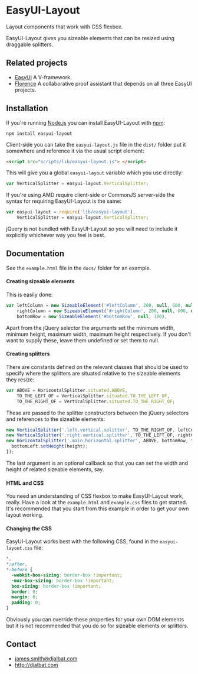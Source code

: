 # EasyUI-Layout

Layout components that work with CSS flexbox.

EasyUI-Layout gives you sizeable elements that can be resized using draggable splitters.

## Related projects

- [EasyUI](https://github.com/jecs-imperial/EasyUI) A V-framework.
- [Florence](http://djalbat.com/Florence) A collaborative proof assistant that depends on all three EasyUI projects.

## Installation

If you're running [Node.js](http://nodejs.org) you can install EasyUI-Layout with [npm](https://www.npmjs.com/):

    npm install easyui-layout

Client-side you can take the `easyui-layout.js` file in the `dist/` folder put it somewhere and reference it via the usual script element:
 
```html
<script src="scripts/lib/easyui-layout.js"> </script>
```

This will give you a global `easyui-layout` variable which you use directly:
  
```js
var VerticalSplitter = easyui-layout.VerticalSplitter;
```
 
If you're using AMD require client-side or CommonJS server-side the syntax for requiring EasyUI-Layout is the same:

```js
var easyui-layout = require('lib/easyui-layout'),
    VerticalSplitter = easyui-layout.VerticalSplitter;
```

jQuery is not bundled with EasyUI-Layout so you will need to include it explicitly whichever way you feel is best.

## Documentation

See the `example.html` file in the `docs/` folder for an example.

#### Creating sizeable elements 

This is easily done:

```js
var leftColumn = new SizeableElement('#leftColumn', 200, null, 600, null),
    rightColumn = new SizeableElement('#rightColumn', 200, null, 600, null),
    bottomRow = new SizeableElement('#bottomRow', null, 100),
```
Apart from the jQuery selector the arguments set the minimum width, minimum height, maximum width, maximum height respectively. If you don't want to supply these, leave them undefined or set them to null.

#### Creating splitters

There are constants defined on the relevant classes that should be used to specify where the splitters are situated relative to the sizeable elements they resize:

```js
var ABOVE = HorizontalSplitter.situated.ABOVE,
    TO_THE_LEFT_OF = VerticalSplitter.situated.TO_THE_LEFT_OF,
    TO_THE_RIGHT_OF = VerticalSplitter.situated.TO_THE_RIGHT_OF;
```

These are passed to the splitter constructors between the jQuery selectors and references to the sizeable elements:
 
```js
new VerticalSplitter('.left.vertical.splitter', TO_THE_RIGHT_OF, leftColumn);
new VerticalSplitter('.right.vertical.splitter', TO_THE_LEFT_OF, rightColumn);
new HorizontalSplitter('.main.horizontal.splitter', ABOVE, bottomRow, function(height) {
  bottomLeft.setHeight(height);
});
```
The last argument is an optional callback so that you can set the width and height of related sizeable elements, say.
 
#### HTML and CSS

You need an understanding of CSS flexbox to make EasyUI-Layout work, really. Have a look at the `example.html` and `example.css` files to get started. It's recommended that you start from this example in order to get your own layout working.

#### Changing the CSS

EasyUI-Layout works best with the following CSS, found in the `easyui-layout.css` file:

```css
*,
*:after,
*:before {
  -webkit-box-sizing: border-box !important;
  -moz-box-sizing: border-box !important;
  box-sizing: border-box !important;
  border: 0;
  margin: 0;
  padding: 0;
}
```
Obviously you can override these properties for your own DOM elements but it is not recommended that you do so for sizeable elements or splitters.

## Contact

* james.smith@djalbat.com
* http://djalbat.com
